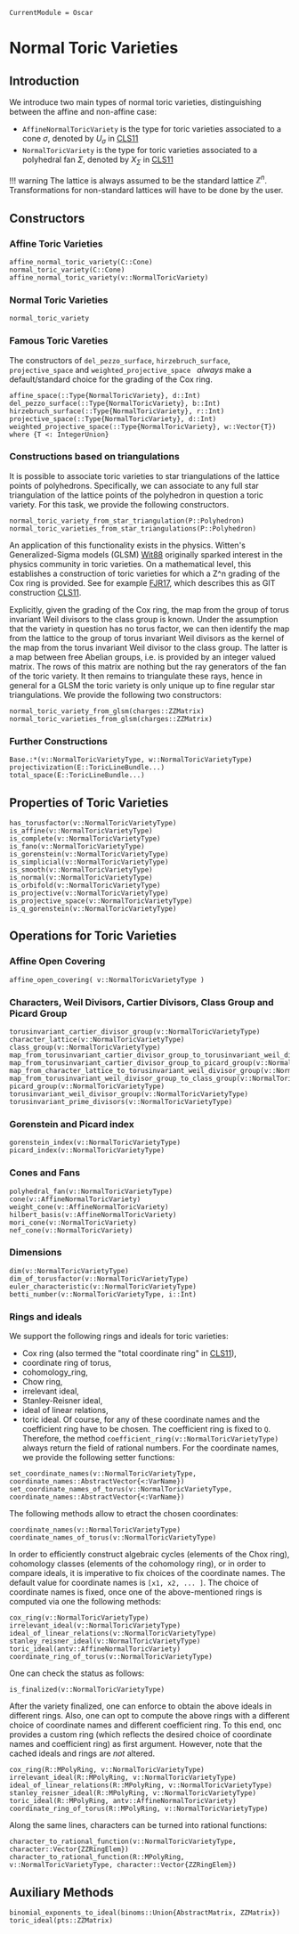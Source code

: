```@meta
CurrentModule = Oscar
```

# Normal Toric Varieties

## Introduction

We introduce two main types of normal toric varieties, distinguishing between
the affine and non-affine case:
- `AffineNormalToricVariety` is the type for toric varieties associated to a cone $\sigma$, denoted by $U_{\sigma}$ in [CLS11](@cite)
- `NormalToricVariety` is the type for toric varieties associated to a polyhedral fan $\Sigma$, denoted by $X_{\Sigma}$ in [CLS11](@cite)

!!! warning
    The lattice is always assumed to be the standard lattice $\mathbb{Z}^n$.
    Transformations for non-standard lattices will have to be done by the user.


## Constructors

### Affine Toric Varieties

```@docs
affine_normal_toric_variety(C::Cone)
normal_toric_variety(C::Cone)
affine_normal_toric_variety(v::NormalToricVariety)
```

### Normal Toric Varieties

```@docs
normal_toric_variety
```

### Famous Toric Vareties

The constructors of `del_pezzo_surface`, `hirzebruch_surface`, `projective_space` and `weighted_projective_space ` *always* make a default/standard choice for the grading of the Cox ring.

```@docs
affine_space(::Type{NormalToricVariety}, d::Int)
del_pezzo_surface(::Type{NormalToricVariety}, b::Int)
hirzebruch_surface(::Type{NormalToricVariety}, r::Int)
projective_space(::Type{NormalToricVariety}, d::Int)
weighted_projective_space(::Type{NormalToricVariety}, w::Vector{T}) where {T <: IntegerUnion}
```

### Constructions based on triangulations

It is possible to associate toric varieties to star triangulations
of the lattice points of polyhedrons. Specifically, we can associate
to any full star triangulation of the lattice points of the polyhedron
in question a toric variety. For this task, we provide the following
constructors.
```@docs
normal_toric_variety_from_star_triangulation(P::Polyhedron)
normal_toric_varieties_from_star_triangulations(P::Polyhedron)
```
An application of this functionality exists in the physics.
Witten's Generalized-Sigma models (GLSM) [Wit88](@cite)
originally sparked interest in the physics community in toric varieties.
On a mathematical level, this establishes a construction of toric
varieties for which a Z^n grading of the Cox ring is provided. See
for example [FJR17](@cite), which describes this as GIT
construction [CLS11](@cite).

Explicitly, given the grading of the Cox ring, the map from
the group of torus invariant Weil divisors to the class group
is known. Under the assumption that the variety in question
has no torus factor, we can then identify the map from the
lattice to the group of torus invariant Weil divisors as the
kernel of the map from the torus invariant Weil divisor to the
class group. The latter is a map between free Abelian groups, i.e.
is provided by an integer valued matrix. The rows of this matrix
are nothing but the ray generators of the fan of the toric variety.
It then remains to triangulate these rays, hence in general for
a GLSM the toric variety is only unique up to fine regular
star triangulations. We provide the following two constructors:
```@docs
normal_toric_variety_from_glsm(charges::ZZMatrix)
normal_toric_varieties_from_glsm(charges::ZZMatrix)
```

### Further Constructions

```@docs
Base.:*(v::NormalToricVarietyType, w::NormalToricVarietyType)
projectivization(E::ToricLineBundle...)
total_space(E::ToricLineBundle...)
```


## Properties of Toric Varieties

```@docs
has_torusfactor(v::NormalToricVarietyType)
is_affine(v::NormalToricVarietyType)
is_complete(v::NormalToricVarietyType)
is_fano(v::NormalToricVarietyType)
is_gorenstein(v::NormalToricVarietyType)
is_simplicial(v::NormalToricVarietyType)
is_smooth(v::NormalToricVarietyType)
is_normal(v::NormalToricVarietyType)
is_orbifold(v::NormalToricVarietyType)
is_projective(v::NormalToricVarietyType)
is_projective_space(v::NormalToricVarietyType)
is_q_gorenstein(v::NormalToricVarietyType)
```


## Operations for Toric Varieties

### Affine Open Covering

```@docs
affine_open_covering( v::NormalToricVarietyType )
```

### Characters, Weil Divisors, Cartier Divisors, Class Group and Picard Group

```@docs
torusinvariant_cartier_divisor_group(v::NormalToricVarietyType)
character_lattice(v::NormalToricVarietyType)
class_group(v::NormalToricVarietyType)
map_from_torusinvariant_cartier_divisor_group_to_torusinvariant_weil_divisor_group(v::NormalToricVarietyType)
map_from_torusinvariant_cartier_divisor_group_to_picard_group(v::NormalToricVarietyType)
map_from_character_lattice_to_torusinvariant_weil_divisor_group(v::NormalToricVarietyType)
map_from_torusinvariant_weil_divisor_group_to_class_group(v::NormalToricVarietyType)
picard_group(v::NormalToricVarietyType)
torusinvariant_weil_divisor_group(v::NormalToricVarietyType)
torusinvariant_prime_divisors(v::NormalToricVarietyType)
```

### Gorenstein and Picard index

```@docs
gorenstein_index(v::NormalToricVarietyType)
picard_index(v::NormalToricVarietyType)
```

### Cones and Fans

```@docs
polyhedral_fan(v::NormalToricVarietyType)
cone(v::AffineNormalToricVariety)
weight_cone(v::AffineNormalToricVariety)
hilbert_basis(v::AffineNormalToricVariety)
mori_cone(v::NormalToricVariety)
nef_cone(v::NormalToricVariety)
```

### Dimensions

```@docs
dim(v::NormalToricVarietyType)
dim_of_torusfactor(v::NormalToricVarietyType)
euler_characteristic(v::NormalToricVarietyType)
betti_number(v::NormalToricVarietyType, i::Int)
```

### Rings and ideals

We support the following rings and ideals for toric varieties:
- Cox ring (also termed the "total coordinate ring" in [CLS11](@cite)),
- coordinate ring of torus,
- cohomology_ring,
- Chow ring,
- irrelevant ideal,
- Stanley-Reisner ideal,
- ideal of linear relations,
- toric ideal.
Of course, for any of these coordinate names and the coefficient ring
have to be chosen. The coefficient ring is fixed to `Q`. Therefore, the
method `coefficient_ring(v::NormalToricVarietyType)` always return
the field of rational numbers. For the coordinate names, we provide the
following setter functions:
```@docs
set_coordinate_names(v::NormalToricVarietyType, coordinate_names::AbstractVector{<:VarName})
set_coordinate_names_of_torus(v::NormalToricVarietyType, coordinate_names::AbstractVector{<:VarName})
```
The following methods allow to etract the chosen coordinates:
```@docs
coordinate_names(v::NormalToricVarietyType)
coordinate_names_of_torus(v::NormalToricVarietyType)
```
In order to efficiently construct algebraic cycles (elements of the Chox ring),
cohomology classes (elements of the cohomology ring), or in order to compare ideals,
it is imperative to fix choices of the coordinate names. The default value for
coordinate names is `[x1, x2, ... ]`. The choice of coordinate names is fixed,
once one of the above-mentioned rings is computed via one the following methods:
```@docs
cox_ring(v::NormalToricVarietyType)
irrelevant_ideal(v::NormalToricVarietyType)
ideal_of_linear_relations(v::NormalToricVarietyType)
stanley_reisner_ideal(v::NormalToricVarietyType)
toric_ideal(antv::AffineNormalToricVariety)
coordinate_ring_of_torus(v::NormalToricVarietyType)
```
One can check the status as follows:
```@docs
is_finalized(v::NormalToricVarietyType)
```
After the variety finalized, one can enforce to obtain the above ideals in different rings.
Also, one can opt to compute the above rings with a different choice of coordinate names
and different coefficient ring. To this end, onc provides a custom ring (which
reflects the desired choice of coordinate names and coefficient ring) as first argument.
However, note that the cached ideals and rings are *not* altered.
```@docs
cox_ring(R::MPolyRing, v::NormalToricVarietyType)
irrelevant_ideal(R::MPolyRing, v::NormalToricVarietyType)
ideal_of_linear_relations(R::MPolyRing, v::NormalToricVarietyType)
stanley_reisner_ideal(R::MPolyRing, v::NormalToricVarietyType)
toric_ideal(R::MPolyRing, antv::AffineNormalToricVariety)
coordinate_ring_of_torus(R::MPolyRing, v::NormalToricVarietyType)
```
Along the same lines, characters can be turned into rational functions:
```@docs
character_to_rational_function(v::NormalToricVarietyType, character::Vector{ZZRingElem})
character_to_rational_function(R::MPolyRing, v::NormalToricVarietyType, character::Vector{ZZRingElem})
```


## Auxiliary Methods

```@docs
binomial_exponents_to_ideal(binoms::Union{AbstractMatrix, ZZMatrix})
toric_ideal(pts::ZZMatrix)
```
